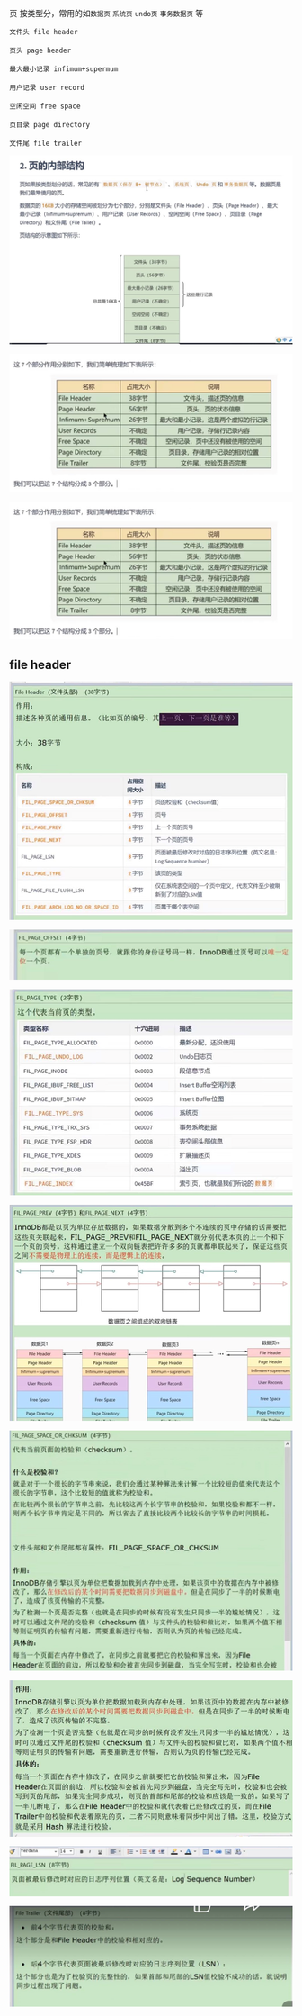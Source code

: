 页 按类型分，常用的如`数据页` `系统页` `undo页` `事务数据页` 等

    文件头 file header
    
    页头 page header
    
    最大最小记录 infimum+supermum
    
    用户记录 user record
    
    空闲空间 free space
    
    页目录 page directory
    
    文件尾 file trailer

![img_49.png](img_49.png)

![img_50.png](img_50.png)

![img_51.png](img_51.png)

file header
---
![img_52.png](img_52.png)

![img_53.png](img_53.png)

![img_54.png](img_54.png)

![img_55.png](img_55.png)

![img_56.png](img_56.png)

![img_57.png](img_57.png)

![img_58.png](img_58.png)

![img_59.png](img_59.png)